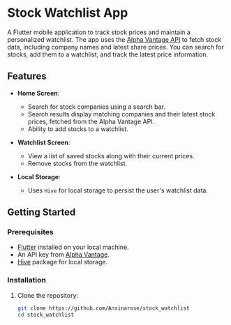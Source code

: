 # Stock Watchlist App

A Flutter mobile application to track stock prices and maintain a personalized watchlist. The app uses the [Alpha Vantage API](https://www.alphavantage.co/) to fetch stock data, including company names and latest share prices. You can search for stocks, add them to a watchlist, and track the latest price information.

## Features

- **Home Screen**: 
  - Search for stock companies using a search bar.
  - Search results display matching companies and their latest stock prices, fetched from the Alpha Vantage API.
  - Ability to add stocks to a watchlist.
  
- **Watchlist Screen**:
  - View a list of saved stocks along with their current prices.
  - Remove stocks from the watchlist.
  
- **Local Storage**: 
  - Uses `Hive` for local storage to persist the user's watchlist data.

## Getting Started

### Prerequisites
- [Flutter](https://flutter.dev/) installed on your local machine.
- An API key from [Alpha Vantage](https://www.alphavantage.co/).
- [Hive](https://pub.dev/packages/hive) package for local storage.

### Installation

1. Clone the repository:
   ```bash
   git clone https://github.com/Ansinarose/stock_watchlist
   cd stock_watchlist
